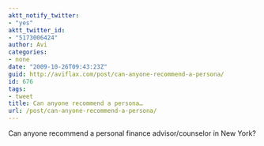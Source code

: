 ```yaml
---
aktt_notify_twitter:
- "yes"
aktt_twitter_id:
- "5173006424"
author: Avi
categories:
- none
date: "2009-10-26T09:43:23Z"
guid: http://aviflax.com/post/can-anyone-recommend-a-persona/
id: 676
tags:
- tweet
title: Can anyone recommend a persona…
url: /post/can-anyone-recommend-a-persona/
---
```

Can anyone recommend a personal finance advisor/counselor in New York?